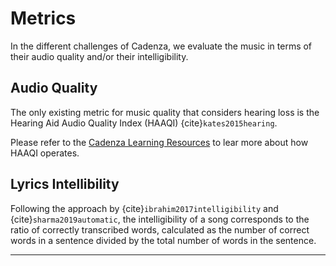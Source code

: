 # Metrics

In the different challenges of Cadenza, we evaluate the music in terms of their audio quality and/or their intelligibility.

## Audio Quality

The only existing metric for music quality that considers hearing loss is the Hearing Aid Audio Quality Index (HAAQI) {cite}`kates2015hearing`.

Please refer to the [Cadenza Learning Resources](https://cadenzachallenge.org/docs/learning_resources/Hearing_aid_processing/edu_HAP_HA_processed_speech#haaqi-hearing-aid-audio-quality-index) to lear more about how HAAQI operates.

## Lyrics Intellibility

Following the approach by {cite}`ibrahim2017intelligibility` and {cite}`sharma2019automatic`, the intelligibility of a song corresponds to the ratio of correctly transcribed words, calculated as the number of correct words in a sentence divided by the total number of words in the sentence.

---

```{tableofcontents}
```